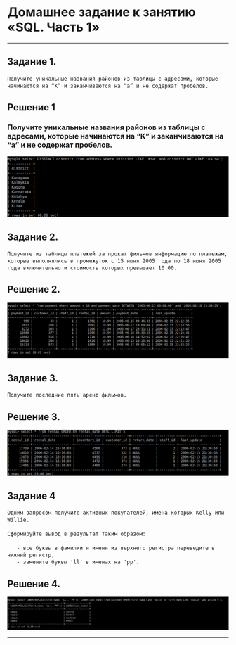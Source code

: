 # Домашнее задание к занятию «SQL. Часть 1»


---


## Задание 1.

	Получите уникальные названия районов из таблицы с адресами, которые начинаются на “K” и заканчиваются на “a” и не содержат пробелов.

## Решение 1

### Получите уникальные названия районов из таблицы с адресами, которые начинаются на “K” и заканчиваются на “a” и не содержат пробелов.

![Названия районов](https://github.com/vladrabbit/hw_img/blob/main/img/SQL1_1.png)


## Задание 2.

	Получите из таблицы платежей за прокат фильмов информацию по платежам, которые выполнялись в промежуток с 15 июня 2005 года по 18 июня 2005 года включительно и стоимость которых превышает 10.00.


## Решение 2.
	
![информация по платежам](https://github.com/vladrabbit/hw_img/blob/main/img/SQL_1_2.png)


## Задание 3.

	Получите последние пять аренд фильмов.

## Решение 3.

![Последние пять аренд](https://github.com/vladrabbit/hw_img/blob/main/img/SQL_1_3.png)

## Задание 4

	Одним запросом получите активных покупателей, имена которых Kelly или Willie.

	Сформируйте вывод в результат таким образом:

	   - все буквы в фамилии и имени из верхнего регистра переведите в нижний регистр,
	   - замените буквы 'll' в именах на 'pp'.


## Решение 4.

![Сформированный вывод](https://github.com/vladrabbit/hw_img/blob/main/img/SQL_1_5.png)

---
